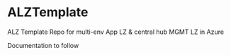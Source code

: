 # ALZTemplate
ALZ Template Repo for multi-env App LZ &amp; central hub MGMT LZ in Azure

Documentation to follow
